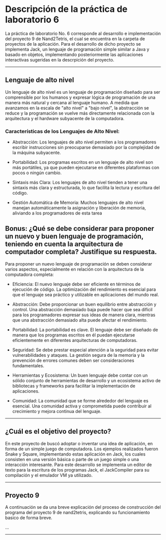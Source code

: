 # Descripción de la práctica de laboratorio 6
La práctica de laboratorio No. 6 corresponde al desarrollo e implementación del proyecto 9 de Nand2Tetris, el cual se encuentra en la carpeta de proyectos de la aplicación. Para el desarrollo de dicho proyecto se implementa Jack, un lenguaje de programación simple similar a Java y basado en objetos, implementando posteriormente las aplicaciones interactivas sugeridas en la descrpición del proyecto.

***

## Lenguaje de alto nivel

Un lenguaje de alto nivel es un lenguaje de programación diseñado para ser comprensible por los humanos y expresar lógica de programación de una manera más natural y cercana al lenguaje humano. A medida que avanzamos en la escala de "alto nivel" a "bajo nivel", la abstracción se reduce y la programación se vuelve más directamente relacionada con la arquitectura y el hardware subyacente de la computadora.

### Características de los Lenguajes de Alto Nivel:

- Abstracción: Los lenguajes de alto nivel permiten a los programadores escribir instrucciones sin preocuparse demasiado por la complejidad de la máquina subyacente.

- Portabilidad: Los programas escritos en un lenguaje de alto nivel son más portátiles, ya que pueden ejecutarse en diferentes plataformas con pocos o ningún cambio.

- Sintaxis más Clara: Los lenguajes de alto nivel tienden a tener una sintaxis más clara y estructurada, lo que facilita la lectura y escritura del código.

- Gestión Automática de Memoria: Muchos lenguajes de alto nivel manejan automáticamente la asignación y liberación de memoria, aliviando a los programadores de esta tarea


## Bonus: ¿Qué se debe considerar para proponer un nuevo y buen lenguaje de programación, teniendo en cuenta la arquitectura de computador completa? Justifique su respuesta.

Para proponer un nuevo lenguaje de programación se deben considerar varios aspectos, especialmente en relación con la arquitectura de la computadora completa:

- Eficiencia: El nuevo lenguaje debe ser eficiente en términos de ejecución de código. La optimización del rendimiento es esencial para que el lenguaje sea práctico y utilizable en aplicaciones del mundo real.

- Abstracción: Debe proporcionar un buen equilibrio entre abstracción y control. Una abstracción demasiado baja puede hacer que sea difícil para los programadores expresar sus ideas de manera clara, mientras que una abstracción demasiado alta puede afectar el rendimiento.

- Portabilidad: La portabilidad es clave. El lenguaje debe ser diseñado de manera que los programas escritos en él puedan ejecutarse eficientemente en diferentes arquitecturas de computadoras.

- Seguridad: Se debe prestar especial atención a la seguridad para evitar vulnerabilidades y ataques. La gestión segura de la memoria y la prevención de errores comunes deben ser consideraciones fundamentales.

- Herramientas y Ecosistema: Un buen lenguaje debe contar con un sólido conjunto de herramientas de desarrollo y un ecosistema activo de bibliotecas y frameworks para facilitar la implementación de aplicaciones.

- Comunidad: La comunidad que se forme alrededor del lenguaje es esencial. Una comunidad activa y comprometida puede contribuir al crecimiento y mejora continua del lenguaje.


***

## ¿Cuál es el objetivo del proyecto?

En este proyecto de buscó adoptar o inventar una idea de aplicación, en forma de un simple juego de computadora. Los ejemplos realizados fueron Snake y Square, implementando  estas aplicación en Jack, los cuales consisten en una versión básica o parte de un juego simple o una interacción interesante. Para este desarrollo se implementa un editor de texto para la escritura de los programas Jack, el JackCompiler para su compilación y el emulador VM ya utilizado.


***

## Proyecto 9
A continuación se da una breve explicación del proceso de construcción del programa del proyecto 9 de nand2tetris, explicando su funcionamiento basico de forma breve.

...


***

